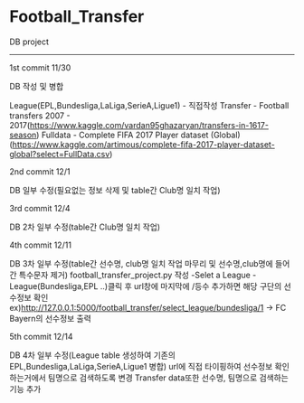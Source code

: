 # Football_Transfer
DB project

-------
1st commit 11/30

DB 작성 및 병합

League(EPL,Bundesliga,LaLiga,SerieA,Ligue1) - 직접작성
Transfer - Football transfers 2007 - 2017(https://www.kaggle.com/vardan95ghazaryan/transfers-in-1617-season)
Fulldata - Complete FIFA 2017 Player dataset (Global)(https://www.kaggle.com/artimous/complete-fifa-2017-player-dataset-global?select=FullData.csv)


2nd commit 12/1

DB 일부 수정(필요없는 정보 삭제 및 table간 Club명 일치 작업)


3rd commit 12/4

DB 2차 일부 수정(table간 Club명 일치 작업)

4th commit 12/11

DB 3차 일부 수정(table간 선수명, club명 일치 작업 마무리 및 선수명,club명에 들어간 특수문자 제거)
football_transfer_project.py 작성 
-Selet a League -League(Bundesliga,EPL ..)클릭 후 url창에 마지막에 /등수 추가하면 해당 구단의 선수정보 확인
ex)http://127.0.0.1:5000/football_transfer/select_league/bundesliga/1 -> FC Bayern의 선수정보 출력

5th commit 12/14

DB 4차 일부 수정(League table 생성하여 기존의 EPL,Bundesliga,LaLiga,SerieA,Ligue1 병합)
url에 직접 타이핑하여 선수정보 확인하는거에서 팀명으로 검색하도록 변경
Transfer data또한 선수명, 팀명으로 검색하는 기능 추가
